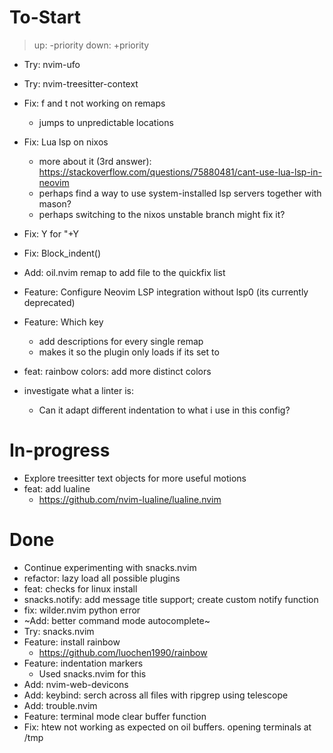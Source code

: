 # To-Start
> up:   -priority
> down: +priority

- Try: nvim-ufo
- Try: nvim-treesitter-context

- Fix: f and t not working on remaps
    - jumps to unpredictable locations

- Fix: Lua lsp on nixos
    - more about it (3rd answer): https://stackoverflow.com/questions/75880481/cant-use-lua-lsp-in-neovim
    - perhaps find a way to use system-installed lsp servers together with mason?
    - perhaps switching to the nixos unstable branch might fix it?

- Fix: <leader>Y for "+Y
- Fix: Block_indent()

- Add: oil.nvim remap to add file to the quickfix list
- Feature: Configure Neovim LSP integration without lsp0 (its currently deprecated)

- Feature: Which key
    - add descriptions for every single remap
    - makes it so the plugin only loads if its set to
- feat: rainbow colors: add more distinct colors
- investigate what a linter is:
    - Can it adapt different indentation to what i use in this config?


# In-progress

- Explore treesitter text objects for more useful motions
- feat: add lualine
    - https://github.com/nvim-lualine/lualine.nvim



# Done
- Continue experimenting with snacks.nvim
- refactor: lazy load all possible plugins
- feat: checks for linux install
- snacks.notify: add message title support; create custom notify function
- fix: wilder.nvim python error
- ~Add: better command mode autocomplete~
- Try: snacks.nvim
- Feature: install rainbow
    - https://github.com/luochen1990/rainbow
- Feature: indentation markers
    - Used snacks.nvim for this
- Add: nvim-web-devicons
- Add: keybind: serch across all files with ripgrep using telescope
- Add: trouble.nvim
- Feature: terminal mode clear buffer function
- Fix: htew not working as expected on oil buffers. opening terminals at /tmp

